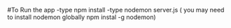 #To Run the app 
    -type npm install 
    -type nodemon server.js ( you may need to install nodemon globally npm instal -g nodemon)